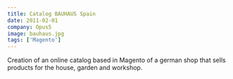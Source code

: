 ```yaml
---
title: Catalog BAUHAUS Spain
date: 2011-02-01
company: Opus5
image: bauhaus.jpg
tags: ['Magento']
---
```


Creation of an online catalog based in Magento of a german shop that sells products for the house, garden and workshop.

